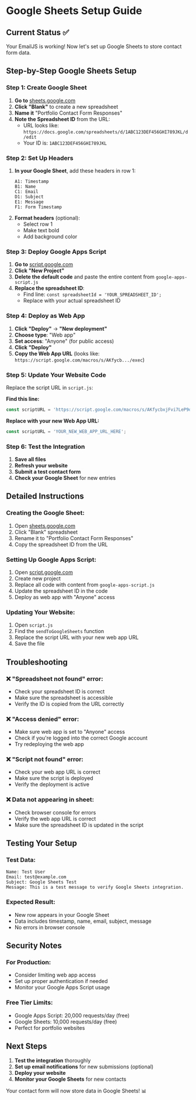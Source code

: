 # Google Sheets Setup Guide

## Current Status ✅
Your EmailJS is working! Now let's set up Google Sheets to store contact form data.

## Step-by-Step Google Sheets Setup

### Step 1: Create Google Sheet
1. **Go to** [sheets.google.com](https://sheets.google.com)
2. **Click "Blank"** to create a new spreadsheet
3. **Name it** "Portfolio Contact Form Responses"
4. **Note the Spreadsheet ID** from the URL:
   - URL looks like: `https://docs.google.com/spreadsheets/d/1ABC123DEF456GHI789JKL/d/edit`
   - Your ID is: `1ABC123DEF456GHI789JKL`

### Step 2: Set Up Headers
1. **In your Google Sheet**, add these headers in row 1:
   ```
   A1: Timestamp
   B1: Name
   C1: Email
   D1: Subject
   E1: Message
   F1: Form Timestamp
   ```
2. **Format headers** (optional):
   - Select row 1
   - Make text bold
   - Add background color

### Step 3: Deploy Google Apps Script
1. **Go to** [script.google.com](https://script.google.com)
2. **Click "New Project"**
3. **Delete the default code** and paste the entire content from `google-apps-script.js`
4. **Replace the spreadsheet ID**:
   - Find line: `const spreadsheetId = 'YOUR_SPREADSHEET_ID';`
   - Replace with your actual spreadsheet ID

### Step 4: Deploy as Web App
1. **Click "Deploy"** → **"New deployment"**
2. **Choose type**: "Web app"
3. **Set access**: "Anyone" (for public access)
4. **Click "Deploy"**
5. **Copy the Web App URL** (looks like: `https://script.google.com/macros/s/AKfycb.../exec`)

### Step 5: Update Your Website Code
Replace the script URL in `script.js`:

**Find this line:**
```javascript
const scriptURL = 'https://script.google.com/macros/s/AKfycbxjFvi7LeP9dnr-eSVY86H3xLMTjtmuisFEkGof3M3n1AcHo0bRxmlM6meUSi-dPz98/exec';
```

**Replace with your new Web App URL:**
```javascript
const scriptURL = 'YOUR_NEW_WEB_APP_URL_HERE';
```

### Step 6: Test the Integration
1. **Save all files**
2. **Refresh your website**
3. **Submit a test contact form**
4. **Check your Google Sheet** for new entries

## Detailed Instructions

### Creating the Google Sheet:
1. Open [sheets.google.com](https://sheets.google.com)
2. Click "Blank" spreadsheet
3. Rename it to "Portfolio Contact Form Responses"
4. Copy the spreadsheet ID from the URL

### Setting Up Google Apps Script:
1. Open [script.google.com](https://script.google.com)
2. Create new project
3. Replace all code with content from `google-apps-script.js`
4. Update the spreadsheet ID in the code
5. Deploy as web app with "Anyone" access

### Updating Your Website:
1. Open `script.js`
2. Find the `sendToGoogleSheets` function
3. Replace the script URL with your new web app URL
4. Save the file

## Troubleshooting

### ❌ "Spreadsheet not found" error:
- Check your spreadsheet ID is correct
- Make sure the spreadsheet is accessible
- Verify the ID is copied from the URL correctly

### ❌ "Access denied" error:
- Make sure web app is set to "Anyone" access
- Check if you're logged into the correct Google account
- Try redeploying the web app

### ❌ "Script not found" error:
- Check your web app URL is correct
- Make sure the script is deployed
- Verify the deployment is active

### ❌ Data not appearing in sheet:
- Check browser console for errors
- Verify the web app URL is correct
- Make sure the spreadsheet ID is updated in the script

## Testing Your Setup

### Test Data:
```
Name: Test User
Email: test@example.com
Subject: Google Sheets Test
Message: This is a test message to verify Google Sheets integration.
```

### Expected Result:
- New row appears in your Google Sheet
- Data includes timestamp, name, email, subject, message
- No errors in browser console

## Security Notes

### For Production:
- Consider limiting web app access
- Set up proper authentication if needed
- Monitor your Google Apps Script usage

### Free Tier Limits:
- Google Apps Script: 20,000 requests/day (free)
- Google Sheets: 10,000 requests/day (free)
- Perfect for portfolio websites

## Next Steps

1. **Test the integration** thoroughly
2. **Set up email notifications** for new submissions (optional)
3. **Deploy your website**
4. **Monitor your Google Sheets** for new contacts

Your contact form will now store data in Google Sheets! 📊 